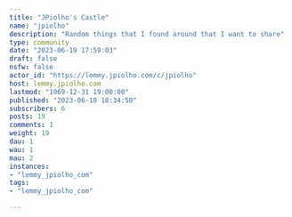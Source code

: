 ```yaml
---
title: "JPiolho's Castle" 
name: "jpiolho"
description: "Random things that I found around that I want to share"
type: community
date: "2023-06-19 17:59:03"
draft: false
nsfw: false
actor_id: "https://lemmy.jpiolho.com/c/jpiolho"
host: lemmy.jpiolho.com
lastmod: "1969-12-31 19:00:00"
published: "2023-06-10 18:34:50"
subscribers: 6
posts: 19
comments: 1
weight: 19
dau: 1
wau: 1
mau: 2
instances:
- "lemmy_jpiolho_com"
tags: 
- "lemmy_jpiolho_com"

---
```

